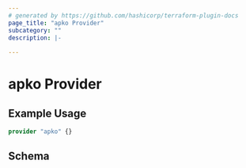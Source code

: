 ```yaml
---
# generated by https://github.com/hashicorp/terraform-plugin-docs
page_title: "apko Provider"
subcategory: ""
description: |-
  
---
```


# apko Provider



## Example Usage

```terraform
provider "apko" {}
```

<!-- schema generated by tfplugindocs -->
## Schema
